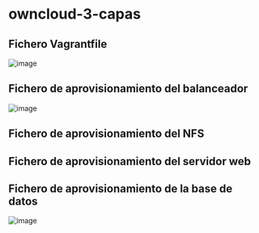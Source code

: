 # owncloud-3-capas
## Fichero Vagrantfile
![image](https://github.com/user-attachments/assets/3b5c3f90-5f3c-45c5-afdd-9acc85a884fe)
## Fichero de aprovisionamiento del balanceador
![image](https://github.com/user-attachments/assets/3d6d6fb6-86f8-4567-b75f-f05d6a046aae)
## Fichero de aprovisionamiento del NFS

## Fichero de aprovisionamiento del servidor web

## Fichero de aprovisionamiento de la base de datos
![image](https://github.com/user-attachments/assets/8e6538b4-497a-489c-bfd6-ccc90a1ba074)
